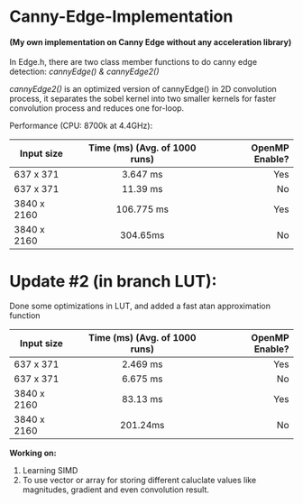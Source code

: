 # Canny-Edge-Implementation
#### (My own implementation on Canny Edge without any acceleration library)

In Edge.h, there are two class member functions to do canny edge detection: *cannyEdge() & cannyEdge2()*

*cannyEdge2()* is an optimized version of cannyEdge() in 2D convolution process, it separates the sobel kernel into two smaller kernels for faster convolution process and reduces one for-loop.

Performance (CPU: 8700k at 4.4GHz): 

| Input size    |  Time (ms) (Avg. of 1000 runs)    | OpenMP Enable?  |
| ------------- |:-------------:| -----:|
| 637 x 371     |  3.647 ms     | Yes |
| 637 x 371     |  11.39 ms     |   No |
| 3840 x 2160   |  106.775 ms     |   Yes |
| 3840 x 2160   | 304.65ms      |    No |

# Update #2 (in branch LUT):

Done some optimizations in LUT, and added a fast atan approximation function

| Input size    |  Time (ms) (Avg. of 1000 runs)   | OpenMP Enable?  |
| ------------- |:-------------:| -----:|
| 637 x 371     |  2.469 ms     | Yes |
| 637 x 371     |  6.675 ms     |   No |
| 3840 x 2160   |  83.13 ms   |   Yes |
| 3840 x 2160   | 201.24ms      |    No |


**Working on:**
1. Learning SIMD
2. To use vector or array for storing different caluclate values like magnitudes, gradient and even convolution result. 
